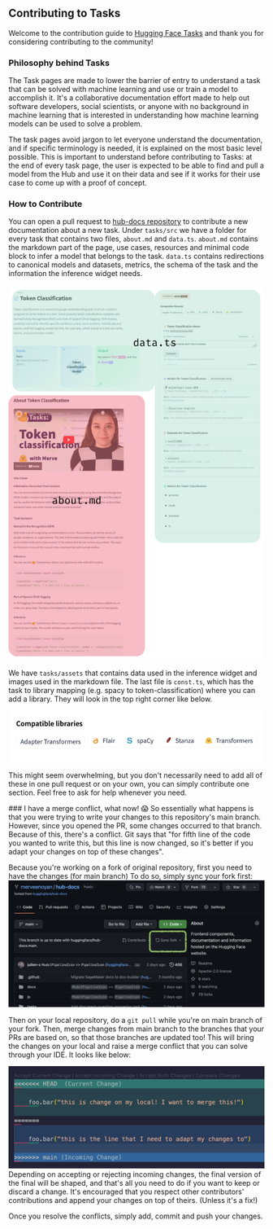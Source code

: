 ## Contributing to Tasks

Welcome to the contribution guide to [Hugging Face Tasks](https://huggingface.co/tasks) and thank you for considering contributing to the community!

### Philosophy behind Tasks

The Task pages are made to lower the barrier of entry to understand a task that can be solved with machine learning and use or train a model to accomplish it. It's a collaborative documentation effort made to help out software developers, social scientists, or anyone with no background in machine learning that is interested in understanding how machine learning models can be used to solve a problem. 

The task pages avoid jargon to let everyone understand the documentation, and if specific terminology is needed, it is explained on the most basic level possible. This is important to understand before contributing to Tasks: at the end of every task page, the user is expected to be able to find and pull a model from the Hub and use it on their data and see if it works for their use case to come up with a proof of concept.

### How to Contribute
You can open a pull request to [hub-docs repository](https://github.com/huggingface/hub-docs) to contribute a new documentation about a new task. Under `tasks/src` we have a folder for every task that contains two files, `about.md` and `data.ts`. `about.md` contains the markdown part of the page, use cases, resources and minimal code block to infer a model that belongs to the task. `data.ts` contains redirections to canonical models and datasets, metrics, the schema of the task and the information the inference widget needs. 

![Anatomy of a Task Page](tasks/assets/contribution-guide/anatomy.png)

We have `tasks/assets` that contains data used in the inference widget and images used in the markdown file. The last file is `const.ts`, which has the task to library mapping (e.g. spacy to token-classification) where you can add a library. They will look in the top right corner like below.

![Libraries of a Task](tasks/assets/contribution-guide/libraries.png)

This might seem overwhelming, but you don't necessarily need to add all of these in one pull request or on your own, you can simply contribute one section. Feel free to ask for help whenever you need. 

### I have a merge conflict, what now! 😱
So essentially what happens is that you were trying to write your changes to this repository's main branch. However, since you opened the PR, some changes occurred to that branch. Because of this, there's a conflict. Git says that "for fifth line of the code you wanted to write this, but this line is now changed, so it's better if you adapt your changes on top of these changes".

Because you're working on a fork of original repository, first you need to have the changes (for main branch) To do so, simply sync your fork first:
![Sync Fork](tasks/assets/contribution-guide/sync-fork.png)

Then on your local repository, do a `git pull` while you're on main branch of your fork. Then, merge changes from main branch to the branches that your PRs are based on, so that those branches are updated too! This will bring the changes on your local and raise a merge conflict that you can solve through your IDE. It looks like below:

![Merge Conflict](tasks/assets/contribution-guide/merge-conflict.png)
Depending on accepting or rejecting incoming changes, the final version of the final will be shaped, and that's all you need to do if you want to keep or discard a change. It's encouraged that you respect other contributors' contributions and append your changes on top of theirs. (Unless it's a fix!)

Once you resolve the conflicts, simply add, commit and push your changes.